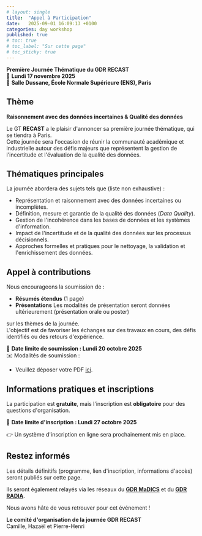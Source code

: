 ```yaml
---
# layout: single
title:  "Appel à Participation"
date:   2025-09-01 16:09:13 +0100
categories: day workshop
published: true
# toc: true
# toc_label: "Sur cette page"
# toc_sticky: true
---
```


**Première Journée Thématique du GDR RECAST**  
📅 **Lundi 17 novembre 2025**  
📍 **Salle Dussane, École Normale Supérieure (ENS), Paris**  

## Thème

**Raisonnement avec des données incertaines & Qualité des données**

Le GT **RECAST** a le plaisir d'annoncer sa première journée thématique, qui se tiendra à Paris.  
Cette journée sera l'occasion de réunir la communauté académique et industrielle autour des défis majeurs que représentent la gestion de l'incertitude et l'évaluation de la qualité des données.

## Thématiques principales  

La journée abordera des sujets tels que (liste non exhaustive) :  

- Représentation et raisonnement avec des données incertaines ou incomplètes.  
- Définition, mesure et garantie de la qualité des données (*Data Quality*).  
- Gestion de l'incohérence dans les bases de données et les systèmes d'information.  
- Impact de l'incertitude et de la qualité des données sur les processus décisionnels.  
- Approches formelles et pratiques pour le nettoyage, la validation et l'enrichissement des données.  

## Appel à contributions  

Nous encourageons la soumission de :  

- **Résumés étendus** (1 page)  
- **Présentations** Les modalités de présentation seront données ultérieurement (présentation orale ou poster)  

sur les thèmes de la journée.  
L'objectif est de favoriser les échanges sur des travaux en cours, des défis identifiés ou des retours d'expérience.  

📅 **Date limite de soumission : Lundi 20 octobre 2025**  
✉️ Modalités de soumission :  
- Veuillez déposer votre PDF [ici](https://nextcloud.lisn.upsaclay.fr/index.php/s/B3KzgDxHTETQ9Lb).


## Informations pratiques et inscriptions  

La participation est **gratuite**, mais l'inscription est **obligatoire** pour des questions d'organisation.  

📅 **Date limite d'inscription : Lundi 27 octobre 2025**  

👉 Un système d'inscription en ligne sera prochainement mis en place.  

## Restez informés  

Les détails définitifs (programme, lien d'inscription, informations d'accès) seront publiés sur cette page.

Ils seront également relayés via les réseaux du [**GDR MaDICS**](https://www.madics.fr/) et du [**GDR RADIA**](https://gdr-radia.cnrs.fr/).  

Nous avons hâte de vous retrouver pour cet événement !  

**Le comité d'organisation de la journée GDR RECAST**  
Camille, Hazaël et Pierre-Henri  

